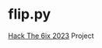 # flip.py
<!-- by [Jim](https://github.com/Wangj3743), [Li Feng](https://github.com/lifeng-yin), and [Ali](https://github.com/aelng) -->

[Hack The 6ix 2023](https://hackthe6ix2023.devpost.com) Project
